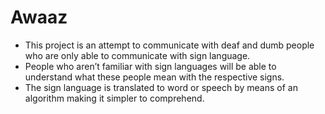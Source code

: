 # Awaaz
- This project is an attempt to communicate with deaf and dumb people who are only able to communicate with sign language.
- People who aren’t familiar with sign languages will be able to understand what these people mean with the respective signs.
- The sign language is translated to word or speech by means of an algorithm making it simpler to comprehend.
